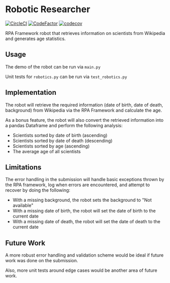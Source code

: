 # Robotic Researcher
[![CircleCI](https://dl.circleci.com/status-badge/img/gh/thomastli/robotic-researcher/tree/main.svg?style=svg)](https://dl.circleci.com/status-badge/redirect/gh/thomastli/robotic-researcher/tree/main)
[![CodeFactor](https://www.codefactor.io/repository/github/thomastli/robotic-researcher/badge)](https://www.codefactor.io/repository/github/thomastli/robotic-researcher)
[![codecov](https://codecov.io/gh/thomastli/robotic-researcher/branch/main/graph/badge.svg?token=LBpMFr2s6k)](https://codecov.io/gh/thomastli/robotic-researcher)

RPA Framework robot that retrieves information on scientists from Wikipedia and generates age statistics.

## Usage
The demo of the robot can be run via `main.py`

Unit tests for `robotics.py` can be run via `test_robotics.py`

## Implementation
The robot will retrieve the required information (date of birth, date of death, background) from Wikipedia via the RPA Framework and calculate the age.

As a bonus feature, the robot will also convert the retrieved information into a pandas Dataframe and perform the following analysis:
* Scientists sorted by date of birth (ascending)
* Scientists sorted by date of death (descending)
* Scientists sorted by age (ascending)
* The average age of all scientists

## Limitations 
The error handling in the submission will handle basic exceptions thrown by the RPA framework, log when errors are encountered, and attempt to recover by doing the following:

* With a missing background, the robot sets the background to "Not available"
* With a missing date of birth, the robot will set the date of birth to the current date
* With a missing date of death, the robot will set the date of death to the current date 


## Future Work
A more robust error handling and validation scheme would be ideal if future work was done on the submission. 

Also, more unit tests around edge cases would be another area of future work.
